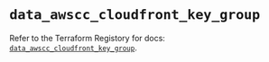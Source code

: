 # `data_awscc_cloudfront_key_group`

Refer to the Terraform Registory for docs: [`data_awscc_cloudfront_key_group`](https://registry.terraform.io/providers/hashicorp/awscc/0.70.0/docs/data-sources/cloudfront_key_group).
